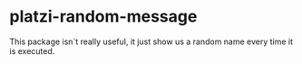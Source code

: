 # platzi-random-message
This package isn´t really useful, it just show us a random name every time it is executed.
